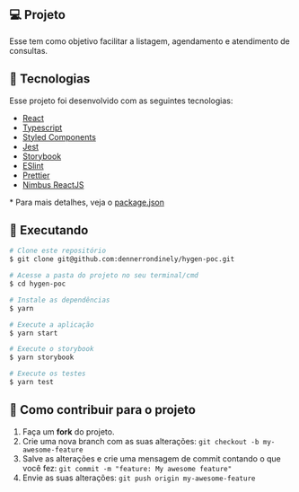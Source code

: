 ## 💻 Projeto

Esse tem como objetivo facilitar a listagem, agendamento e atendimento de consultas.

## 🚀 Tecnologias

Esse projeto foi desenvolvido com as seguintes tecnologias:

- [React](https://pt-br.reactjs.org/)
- [Typescript](https://www.typescriptlang.org/)
- [Styled Components](https://styled-components.com/)
- [Jest](https://jestjs.io/)
- [Storybook](https://storybook.js.org/)
- [ESlint](https://eslint.org/)
- [Prettier](https://prettier.io/)
- [Nimbus ReactJS](https://marketplace.visualstudio.com/items?itemName=nimbus.nimbusreactjs)

\* Para mais detalhes, veja o [package.json](./package.json)

## 📓 Executando

```bash
# Clone este repositório
$ git clone git@github.com:dennerrondinely/hygen-poc.git

# Acesse a pasta do projeto no seu terminal/cmd
$ cd hygen-poc

# Instale as dependências
$ yarn

# Execute a aplicação
$ yarn start

# Execute o storybook
$ yarn storybook

# Execute os testes
$ yarn test
```

## 🚧 Como contribuir para o projeto

1. Faça um **fork** do projeto.
2. Crie uma nova branch com as suas alterações: `git checkout -b my-awesome-feature`
3. Salve as alterações e crie uma mensagem de commit contando o que você fez: `git commit -m "feature: My awesome feature"`
4. Envie as suas alterações: `git push origin my-awesome-feature`
